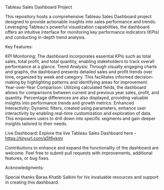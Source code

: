 Tableau Sales Dashboard Project

This repository hosts a comprehensive Tableau Sales Dashboard project designed to provide actionable insights into sales performance and trends. Leveraging Tableau's powerful visualization capabilities, the dashboard offers an intuitive interface for monitoring key performance indicators (KPIs) and conducting in-depth trend analysis.

Key Features:

KPI Monitoring: The dashboard incorporates essential KPIs such as total sales, total profit, and total quantity, enabling stakeholders to track overall performance at a glance.
Trend Analysis: Through visually engaging charts and graphs, the dashboard presents detailed sales and profit trends over time, organized by week and category. This facilitates informed decision-making by highlighting patterns and identifying areas for improvement.
Year-over-Year Comparison: Utilizing calculated fields, the dashboard allows for comparisons between current and previous year sales, profit, and quantity. Percentage differences are also displayed, providing valuable insights into performance trends and growth metrics.
Enhanced Interactivity: Dynamic filters, created using parameters, enhance user interactivity by enabling real-time customization and exploration of data. This empowers users to drill down into specific segments and gain deeper insights tailored to their needs.

Live Dashboard: Explore the live Tableau Sales Dashboard here - https://tinyurl.com/a5f6ykmr

Contributions to enhance and expand the functionality of the dashboard are welcome. Feel free to submit pull requests with improvements, additional features, or bug fixes.

Acknowledgments:

Special thanks Baraa Khatib Salkini for his invaluable resources and support in creating this dashboard.
